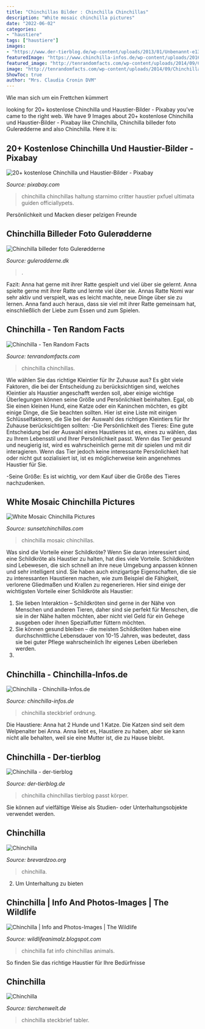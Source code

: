 ```yaml
---
title: "Chinchillas Bilder : Chinchilla Chinchillas"
description: "White mosaic chinchilla pictures"
date: "2022-06-02"
categories:
- "haustiere"
tags: ["haustiere"]
images:
- "https://www.der-tierblog.de/wp-content/uploads/2013/01/Unbenannt-e1399455512555.png"
featuredImage: "https://www.chinchilla-infos.de/wp-content/uploads/2016/10/chinchilla.jpg"
featured_image: "http://tenrandomfacts.com/wp-content/uploads/2014/09/Chinchillas.jpg"
image: "http://tenrandomfacts.com/wp-content/uploads/2014/09/Chinchillas.jpg"
ShowToc: true
author: "Mrs. Claudia Cronin DVM"
---
```



Wie man sich um ein Frettchen kümmert

	

		
looking for 20+ kostenlose Chinchilla und Haustier-Bilder - Pixabay you've came to the right web. We have 9 Images about 20+ kostenlose Chinchilla und Haustier-Bilder - Pixabay like Chinchilla, Chinchilla billeder foto Gulerødderne and also Chinchilla. Here it is:
		
    
## 20+ Kostenlose Chinchilla Und Haustier-Bilder - Pixabay

<img loading=lazy src="https://cdn.pixabay.com/photo/2017/09/30/15/52/chinchilla-2802457__480.jpg" onerror="this.onerror=null;this.src='https://tse2.mm.bing.net/th?id=OIP.uKDmgtymZHayPqnpIvXUfAAAAA&amp;pid=15.1';" alt="20+ kostenlose Chinchilla und Haustier-Bilder - Pixabay">

_Source: pixabay.com_

>chinchilla chinchillas haltung starnimo critter haustier pxfuel ultimata guiden officiallypets. 

	

Persönlichkeit und Macken dieser pelzigen Freunde

    
## Chinchilla Billeder Foto Gulerødderne

<img loading=lazy src="http://www.gulerodderne.dk/pic/chinchilla/chinchilla006.jpg" onerror="this.onerror=null;this.src='https://tse1.mm.bing.net/th?id=OIP.rQHUmwUPQUFsKIUiwlurngHaFj&amp;pid=15.1';" alt="Chinchilla billeder foto Gulerødderne">

_Source: gulerodderne.dk_

>. 

	

Fazit: Anna hat gerne mit ihrer Ratte gespielt und viel über sie gelernt.
Anna spielte gerne mit ihrer Ratte und lernte viel über sie. Annas Ratte Nomi war sehr aktiv und verspielt, was es leicht machte, neue Dinge über sie zu lernen. Anna fand auch heraus, dass sie viel mit ihrer Ratte gemeinsam hat, einschließlich der Liebe zum Essen und zum Spielen.

    
## Chinchilla - Ten Random Facts

<img loading=lazy src="http://tenrandomfacts.com/wp-content/uploads/2014/09/Chinchillas.jpg" onerror="this.onerror=null;this.src='https://tse3.mm.bing.net/th?id=OIP.d63EzB7dUzAfoF4PJYpG3gHaFj&amp;pid=15.1';" alt="Chinchilla - Ten Random Facts">

_Source: tenrandomfacts.com_

>chinchilla chinchillas. 

	

Wie wählen Sie das richtige Kleintier für Ihr Zuhause aus?
Es gibt viele Faktoren, die bei der Entscheidung zu berücksichtigen sind, welches Kleintier als Haustier angeschafft werden soll, aber einige wichtige Überlegungen können seine Größe und Persönlichkeit beinhalten. Egal, ob Sie einen kleinen Hund, eine Katze oder ein Kaninchen möchten, es gibt einige Dinge, die Sie beachten sollten. Hier ist eine Liste mit einigen Schlüsselfaktoren, die Sie bei der Auswahl des richtigen Kleintiers für Ihr Zuhause berücksichtigen sollten:
-Die Persönlichkeit des Tieres: Eine gute Entscheidung bei der Auswahl eines Haustieres ist es, eines zu wählen, das zu Ihrem Lebensstil und Ihrer Persönlichkeit passt. Wenn das Tier gesund und neugierig ist, wird es wahrscheinlich gerne mit dir spielen und mit dir interagieren. Wenn das Tier jedoch keine interessante Persönlichkeit hat oder nicht gut sozialisiert ist, ist es möglicherweise kein angenehmes Haustier für Sie.

-Seine Größe: Es ist wichtig, vor dem Kauf über die Größe des Tieres nachzudenken.

    
## White Mosaic Chinchilla Pictures

<img loading=lazy src="http://www.sunsetchinchillas.com/Chins/TLW-K37_2mo2.jpg" onerror="this.onerror=null;this.src='https://tse3.mm.bing.net/th?id=OIP.xFfsXh3NWGjU8PqrsfwiKwHaEk&amp;pid=15.1';" alt="White Mosaic Chinchilla Pictures">

_Source: sunsetchinchillas.com_

>chinchilla mosaic chinchillas. 

	

Was sind die Vorteile einer Schildkröte?
Wenn Sie daran interessiert sind, eine Schildkröte als Haustier zu halten, hat dies viele Vorteile. Schildkröten sind Lebewesen, die sich schnell an ihre neue Umgebung anpassen können und sehr intelligent sind. Sie haben auch einzigartige Eigenschaften, die sie zu interessanten Haustieren machen, wie zum Beispiel die Fähigkeit, verlorene Gliedmaßen und Krallen zu regenerieren. Hier sind einige der wichtigsten Vorteile einer Schildkröte als Haustier:
1. Sie lieben Interaktion – Schildkröten sind gerne in der Nähe von Menschen und anderen Tieren, daher sind sie perfekt für Menschen, die sie in der Nähe halten möchten, aber nicht viel Geld für ein Gehege ausgeben oder ihnen Spezialfutter füttern möchten.
2. Sie können gesund bleiben – die meisten Schildkröten haben eine durchschnittliche Lebensdauer von 10-15 Jahren, was bedeutet, dass sie bei guter Pflege wahrscheinlich Ihr eigenes Leben überleben werden.
3.

    
## Chinchilla - Chinchilla-Infos.de

<img loading=lazy src="https://www.chinchilla-infos.de/wp-content/uploads/2016/10/chinchilla.jpg" onerror="this.onerror=null;this.src='https://tse2.mm.bing.net/th?id=OIP.CqR64brPPIs-xu0vo3li_QHaE8&amp;pid=15.1';" alt="Chinchilla - Chinchilla-Infos.de">

_Source: chinchilla-infos.de_

>chinchilla steckbrief ordnung. 

	

Die Haustiere: Anna hat 2 Hunde und 1 Katze. Die Katzen sind seit dem Welpenalter bei Anna. Anna liebt es, Haustiere zu haben, aber sie kann nicht alle behalten, weil sie eine Mutter ist, die zu Hause bleibt.

    
## Chinchilla - Der-tierblog

<img loading=lazy src="https://www.der-tierblog.de/wp-content/uploads/2013/01/Unbenannt-e1399455512555.png" onerror="this.onerror=null;this.src='https://tse3.mm.bing.net/th?id=OIP.9lZvzN-DqCcGP0C7YfiIagHaEt&amp;pid=15.1';" alt="Chinchilla - der-tierblog">

_Source: der-tierblog.de_

>chinchilla chinchillas tierblog passt körper. 

	

Sie können auf vielfältige Weise als Studien- oder Unterhaltungsobjekte verwendet werden.

    
## Chinchilla

<img loading=lazy src="https://brevardzoo.org/wp-content/uploads/Chinchilla2.jpg" onerror="this.onerror=null;this.src='https://tse1.mm.bing.net/th?id=OIP.i9JLRELSMh-FSwHqf4Mg_gHaHI&amp;pid=15.1';" alt="Chinchilla">

_Source: brevardzoo.org_

>chinchilla. 

	

2. Um Unterhaltung zu bieten

    
## Chinchilla | Info And Photos-Images | The Wildlife

<img loading=lazy src="http://3.bp.blogspot.com/-pa-8CDnsqq8/T0Xwn0KpEUI/AAAAAAAAFts/kBmN8PW_x50/s1600/Chinchilla-06.jpg" onerror="this.onerror=null;this.src='https://tse4.mm.bing.net/th?id=OIP.VdkbgmeQtdOVSdxZ_vn-fwAAAA&amp;pid=15.1';" alt="Chinchilla | Info and Photos-Images | The Wildlife">

_Source: wildlifeanimalz.blogspot.com_

>chinchilla fat info chinchillas animals. 

	

So finden Sie das richtige Haustier für Ihre Bedürfnisse

    
## Chinchilla

<img loading=lazy src="https://www.tierchenwelt.de/images/stories/fotos/saeugetiere/nagetiere/chinchilla/chinchilla_steckbrief_l.jpg" onerror="this.onerror=null;this.src='https://tse2.mm.bing.net/th?id=OIP.LUaZrcowYmlOgXwvdCrmpgHaE8&amp;pid=15.1';" alt="Chinchilla">

_Source: tierchenwelt.de_

>chinchilla steckbrief tabler. 

	



